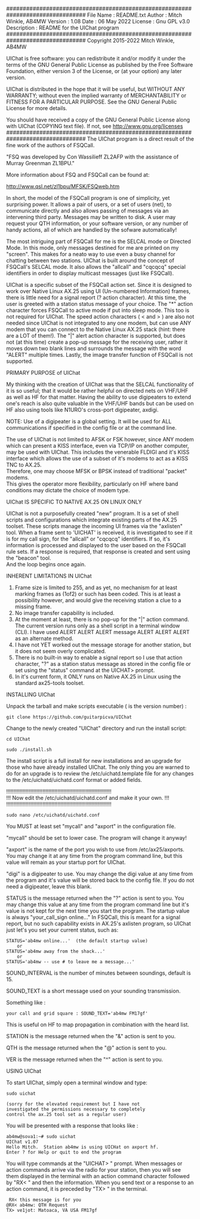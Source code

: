 ################################################################################
 File Name : README.txt
 Author : Mitch Winkle, AB4MW
 Version : 1.08
 Date : 06 May 2022
 License : Gnu GPL v3.0
 Description : README for the UIChat program
################################################################################
 Copyright 2015-2022 Mitch Winkle, AB4MW 
 
 UIChat is free software: you can redistribute it and/or modify it under the 
 terms of the GNU General Public License as published by the Free Software 
 Foundation, either version 3 of the License, or (at your option) any later 
 version. 
 
 UIChat is distributed in the hope that it will be useful, but WITHOUT ANY 
 WARRANTY; without even the implied warranty of MERCHANTABILITY or FITNESS FOR 
 A PARTICULAR PURPOSE. See the GNU General Public License for more details. 
 
 You should have received a copy of the GNU General Public License along with 
 UIChat (COPYING text file). If not, see http://www.gnu.org/licenses 
################################################################################
The UIChat program is a direct result of the fine work of the authors of FSQCall.

"FSQ was developed by Con Wassilieff ZL2AFP with the assistance of Murray 
Greenman ZL1BPU."  

More information about FSQ and FSQCall can be found at:

http://www.qsl.net/zl1bpu/MFSK/FSQweb.htm

In short, the model of the FSQCall program is one of simplicity, yet surprising
power.  It allows a pair of users, or a set of users (net), to communicate
directly and also allows passing of messages via an intervening third party. 
Messages may be written to disk.  A user may request your QTH information, or 
your software version, or any number of handy actions, all of which are handled
by the sofware automatically!

The most intriguing part of FSQCall for me is the SELCAL mode or Directed Mode.
In this mode, only messages destined for me are printed on my "screen".  This
makes for a neato way to use even a busy channel for chatting between two 
stations.  UIChat is built around the concept of FSQCall's SELCAL mode.  It also
allows the "allcall" and "cqcqcq" special identifiers in order to display 
multicast messages (just like FSQCall).

UIChat is a specific subset of the FSQCall action set.  Since it is designed to
work over Native Linux AX.25 using UI (Un-numbered Information) frames, there is
little need for a signal report (? action character).  At this time, the user is
greeted with a station status message of your choice.  The "*" action character
forces FSQCall to active mode if put into sleep mode.  This too is not required
for UIChat.  The speed action characters ( < and > ) are also not needed since
UIChat is not integrated to any one modem, but can use ANY modem that you can
connect to the Native Linux AX.25 stack (hint: there are a LOT of them!).  The
"|" alert action character is supported, but does not (at this time) create a
pop-up message for the receiving user, rather it moves down two blank lines and
surrounds the message with the word "ALERT" multiple times.  Lastly, the image
transfer function of FSQCall is not supported.

PRIMARY PURPOSE of UIChat

My thinking with the creation of UIChat was that the SELCAL functionality of it
is so useful; that it would be rather helpful on directed nets on VHF/UHF
as well as HF for that matter.  Having the ability to use digipeaters to extend
one's reach is also quite valuable in the VHF/UHF bands but can be used on HF
also using tools like N1URO's cross-port digipeater, axdigi.

NOTE: Use of a digipeater is a global setting.  It will be used for ALL 
communications if specified in the config file or at the command line.

The use of UIChat is not limited to AFSK or FSK however, since ANY modem which 
can present a KISS interface, even via TCP/IP on another computer, may be used
with UIChat.  This includes the venerable FLDIGI and it's KISS interface which
allows the use of a subset of it's modems to act as a KISS TNC to AX.25.  
Therefore, one may choose MFSK or BPSK instead of traditional "packet" modems.  
This gives the operator more flexibility, particularly on HF where band 
conditions may dictate the choice of modem type.

UIChat IS SPECIFIC TO NATIVE AX.25 ON LINUX ONLY

UIChat is not a purposefully created "new" program.  It is a set of shell 
scripts and configurations which integrate existing parts of the AX.25 toolset.
These scripts manage the incoming UI frames via the "axlisten" tool.  When a 
frame sent to 'UICHAT' is received, it is investigated to see if it is for my
call sign, for the "allcall" or "cqcqcq" identifiers.  If so, it's information 
is processed and displayed to the user based on the FSQCall rule sets.  If a 
response is required, that response is created and sent using the "beacon" tool.  
And the loop begins once again.

INHERENT LIMITATIONS IN UIChat

1. Frame size is limited to 255, and as yet, no mechanism for at least marking
frames as (1of2) or such has been coded.  This is at least a possibility 
however, and would give the receiving station a clue to a missing frame.
2. No image transfer capability is included.  
3. At the moment at least, there is no pop-up for the "|" action command.  The
current version runs only as a shell script in a terminal window (CLI).  I have 
used ALERT ALERT ALERT message ALERT ALERT ALERT as an alternate method.
4. I have not YET worked out the message storage for another station, but it 
does not seem overly complicated.
5. There is no built-in way to enable a signal report so I use that action
character, "?" as a station status message as stored in the config file or set
using the "status" command at the UICHAT> prompt.
6. In it's current form, it ONLY runs on Native AX.25 in Linux using the 
standard ax25-tools toolset.

INSTALLING UIChat

Unpack the tarball and make scripts executable (<ver> is the version number) :

	git clone https://github.com/guitarpicva/UIChat
	
Change to the newly created "UIChat" directory and run the install script:

	cd UIChat
	
	sudo ./install.sh
	
The install script is a full install for new installations and an upgrade for
those who have already installed UIChat.  The only thing you are warned to do
for an upgrade is to review the /etc/uichatd.template file for any changes to 
the /etc/uichatd/uichatd.conf format or added fields.
	
!!!!!!!!!!!!!!!!!!!!!!!!!!!!!!!!!!!!!!!!!!!!!!!!!!!!!!!!!!!!!!!!!!!!!!	
!!! Now edit the /etc/uichatd/uichatd.conf and make it your own. !!!
!!!!!!!!!!!!!!!!!!!!!!!!!!!!!!!!!!!!!!!!!!!!!!!!!!!!!!!!!!!!!!!!!!!!!!
	
	sudo nano /etc/uichatd/uichatd.conf

You MUST at least set "mycall" and "axport" in the configuration file.

"mycall" should be set to lower case.  The program will change it anyway!

"axport" is the name of the port you wish to use from /etc/ax25/axports.  You may 
change it at any time from the program command line, but this value will remain
as your startup port for UIChat.

"digi" is a digipeater to use.  You may change the digi value at any time from 
the program and it's value will be stored back to the config file.  If you do 
not need a digipeater, leave this blank.

STATUS is the message returned when the "?" action is sent to you.  You may change
this value at any time from the program command line but it's value is not kept
for the next time you start the program.  The startup value is always 
"your_call_sign online..." In FSQCall, this is meant for a signal report, but no
such capability exists in AX.25's axlisten program, so UIChat just let's you set
your current status, such as:

	STATUS='ab4mw online...'  (the default startup value)
		or
	STATUS='ab4mw away from the shack...'
		or
	STATUS='ab4mw -- use # to leave me a message...'

SOUND_INTERVAL is the number of minutes between soundings, default is 15.
	
SOUND_TEXT is a short message used on your sounding transmission.  

Something like :

	your call and grid square : SOUND_TEXT='ab4mw FM17gf'
	
This is useful on HF to map propagation in combination with the heard list.

STATION is the message returned when the "&" action is sent to you.

QTH is the message returned when the "@" action is sent to you.

VER is the message returned when the "^" action is sent to you.


USING UIChat

To start UIChat, simply open a terminal window and type:

	sudo uichat 
	
	(sorry for the elevated requirement but I have not 
	investigated the permissions necessary to completely
	control the ax.25 tool set as a regular user)
	
You will be presented with a response that looks like :

	ab4mw@sova1:~# sudo uichat
	UIChat v1.07
	Hello Mitch.  Station ab4mw is using UICHat on axport hf.
	Enter ? for Help or quit to end the program
	
You will type commands at the "UICHAT> " prompt.
When messages or action commands arrive via the radio for your station, then
you will see them displayed in the terminal with an action command character
followed by "RX< " and then the information.  When you send text or a response
to an action command, it is preceded by "TX> " in the terminal.

	 RX< this message is for you
	@RX< ab4mw: QTH Request
	TX> ve1jot: Matoaca, VA USA FM17gf

	
